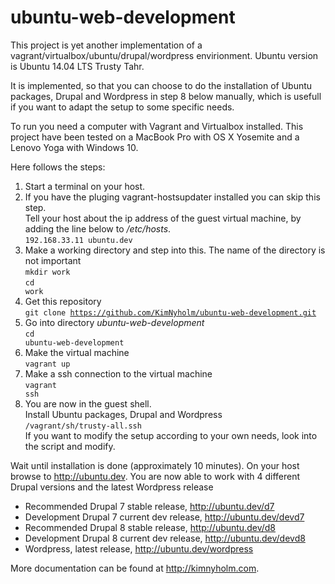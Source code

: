 # ubuntu-web-development
This project is yet another implementation of a vagrant/virtualbox/ubuntu/drupal/wordpress envirionment. Ubuntu version is Ubuntu 14.04 LTS Trusty Tahr.

It is implemented, so that you can choose to do the installation of Ubuntu packages, Drupal and Wordpress
in step 8 below manually, which is usefull if you want to adapt the setup to some specific needs.

To run you need a computer with Vagrant and Virtualbox installed. This project have been tested on a MacBook Pro with OS X Yosemite and a Lenovo Yoga with Windows 10. 

Here follows the steps:

1. Start a terminal on your host.
2. If you have the pluging vagrant-hostsupdater installed you can skip this step.<br>
Tell your host about the ip address of the guest virtual machine, by adding the line below to */etc/hosts*.<br>
<code>192.168.33.11  ubuntu.dev</code>
3. Make a working directory and step into this. The name of the directory is not important<br>
<code>mkdir work</code><br>
<code>cd work</code>
4. Get this repository<br>
<code>git clone https://github.com/KimNyholm/ubuntu-web-development.git</code>
5. Go into directory *ubuntu-web-development*<br>
<code>cd ubuntu-web-development</code>
6. Make the virtual machine<br>
<code>vagrant up</code>
7. Make a ssh connection to the virtual machine<br>
<code>vagrant ssh</code>
8. You are now in the guest shell.<br>
Install Ubuntu packages, Drupal and Wordpress<br>
<code>/vagrant/sh/trusty-all.ssh</code><br>
If you want to modify the setup according to your own needs, look into the script and modify.

Wait until installation is done (approximately 10 minutes). On your host browse to http://ubuntu.dev. You are now able to work with 4 different Drupal versions and the latest Wordpress release

- Recommended Drupal 7 stable release, http://ubuntu.dev/d7
- Development Drupal 7 current dev release, http://ubuntu.dev/devd7
- Recommended Drupal 8 stable release, http://ubuntu.dev/d8
- Development Drupal 8 current dev release, http://ubuntu.dev/devd8
- Wordpress, latest release, http://ubuntu.dev/wordpress

More documentation can be found at http://kimnyholm.com.
